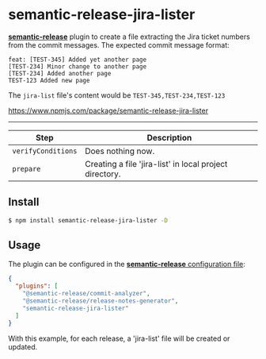 # semantic-release-jira-lister

[**semantic-release**](https://github.com/semantic-release/semantic-release) plugin to create a file extracting the Jira ticket numbers from the commit messages.
The expected commit message format:

```
feat: [TEST-345] Added yet another page
[TEST-234] Minor change to another page
[TEST-234] Added another page
TEST-123 Added new page
```

The `jira-list` file's content would be `TEST-345,TEST-234,TEST-123`

https://www.npmjs.com/package/semantic-release-jira-lister

---------

| Step               | Description                                                                                                                                                                                           |
|--------------------|-------------------------------------------------------------------------------------------------------------------------------------------------------------------------------------------------------|
| `verifyConditions` | Does nothing now.                                                                                                                                |
| `prepare`          | Creating a file 'jira-list' in local project directory. |

## Install

```bash
$ npm install semantic-release-jira-lister -D
```

## Usage

The plugin can be configured in the [**semantic-release** configuration file](https://github.com/semantic-release/semantic-release/blob/caribou/docs/usage/configuration.md#configuration):

```json
{
  "plugins": [
    "@semantic-release/commit-analyzer",
    "@semantic-release/release-notes-generator",    
    "semantic-release-jira-lister"
  ]
}
```

With this example, for each release, a 'jira-list' file will be created or updated.

